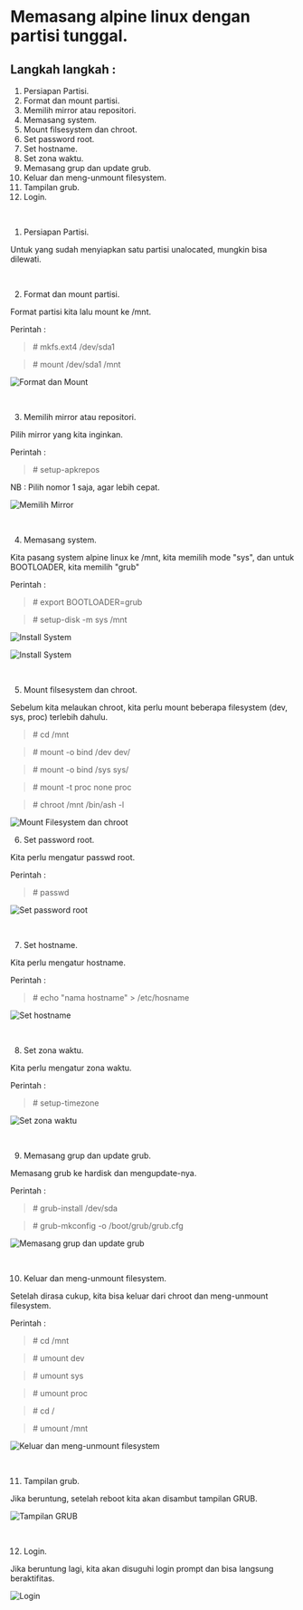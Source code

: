 # Memasang alpine linux dengan partisi tunggal.

## Langkah langkah :

1. Persiapan Partisi.
2. Format dan mount partisi.
3. Memilih mirror atau repositori.
4. Memasang system.
5. Mount filsesystem dan chroot.
6. Set password root.
7. Set hostname.
8. Set zona waktu.
9. Memasang grup dan update grub.
10. Keluar dan meng-unmount filesystem.
11. Tampilan grub.
12. Login.
<br>

1. Persiapan Partisi.

Untuk yang sudah menyiapkan satu partisi unalocated, mungkin bisa dilewati.

<br>

2. Format dan mount partisi.

Format partisi kita lalu mount ke /mnt.

Perintah :

> \# mkfs.ext4 /dev/sda1

> \# mount /dev/sda1 /mnt

![Format dan Mount](https://github.com/lidgnulinux/Alpine-linux-single-partition/blob/main/Dokumentasi/02.format-dan-mount.png "Format dan Mount")

<br>

3. Memilih mirror atau repositori.

Pilih mirror yang kita inginkan.

Perintah :

> \# setup-apkrepos

NB : Pilih nomor 1 saja, agar lebih cepat.

![Memilih Mirror](https://github.com/lidgnulinux/Alpine-linux-single-partition/blob/main/Dokumentasi/03.Pilih-Repo.png "Memilih Mirror")

<br>

4. Memasang system.

Kita pasang system alpine linux ke /mnt, kita memilih mode "sys", dan untuk BOOTLOADER, kita memilih "grub"

Perintah :

> \# export BOOTLOADER=grub

> \# setup-disk -m sys /mnt

![Install System](https://github.com/lidgnulinux/Alpine-linux-single-partition/blob/main/Dokumentasi/04.Install-system-1.png "Install System")

![Install System](https://github.com/lidgnulinux/Alpine-linux-single-partition/blob/main/Dokumentasi/04.Install-system-2.png "Install System")

<br>

5. Mount filsesystem dan chroot.

Sebelum kita melaukan chroot, kita perlu mount beberapa filesystem (dev, sys, proc)  terlebih dahulu.

> \# cd /mnt

> \# mount -o bind /dev dev/

> \# mount -o bind /sys sys/

> \# mount -t proc none proc

> \# chroot /mnt /bin/ash -l

![Mount Filesystem dan chroot](https://github.com/lidgnulinux/Alpine-linux-single-partition/blob/main/Dokumentasi/05.mount-fs-chroot.png "Mount Filesystem dan chroot")
<br>

6. Set password root.

Kita perlu mengatur passwd root.

Perintah :

> \# passwd

![Set password root](https://github.com/lidgnulinux/Alpine-linux-single-partition/blob/main/Dokumentasi/06.set-password.png "Set password root")

<br>

7. Set hostname.

Kita perlu mengatur hostname.

Perintah :

> \# echo "nama hostname" > /etc/hosname

![Set hostname](https://github.com/lidgnulinux/Alpine-linux-single-partition/blob/main/Dokumentasi/07.set-hostname.png "Set hostname")

<br>

8. Set zona waktu.

Kita perlu mengatur zona waktu.

Perintah :

> \# setup-timezone

![Set zona waktu](https://github.com/lidgnulinux/Alpine-linux-single-partition/blob/main/Dokumentasi/08.set-timezone.png "Set zona waktu")

<br>

9. Memasang grup dan update grub.

Memasang grub ke hardisk dan mengupdate-nya.

Perintah :

> \# grub-install /dev/sda

> \# grub-mkconfig -o /boot/grub/grub.cfg

![Memasang grup dan update grub](https://github.com/lidgnulinux/Alpine-linux-single-partition/blob/main/Dokumentasi/09.install-grub-update-grub.png "Memasang grup dan update grub")

<br>

10. Keluar dan meng-unmount filesystem.

Setelah dirasa cukup, kita bisa keluar dari chroot dan meng-unmount filesystem.

Perintah :

> \# cd /mnt

> \# umount dev

> \# umount sys

> \# umount proc

> \# cd /

> \# umount /mnt

![Keluar dan meng-unmount filesystem](https://github.com/lidgnulinux/Alpine-linux-single-partition/blob/main/Dokumentasi/10.exit-umount.png "Keluar dan meng-unmount filesystem")

<br>

11. Tampilan grub.

Jika beruntung, setelah reboot kita akan disambut tampilan GRUB.

![Tampilan GRUB](https://github.com/lidgnulinux/Alpine-linux-single-partition/blob/main/Dokumentasi/11.grub.png "Tampilan GRUB")

<br>

12. Login.

Jika beruntung lagi, kita akan disuguhi login prompt dan bisa langsung beraktifitas.

![Login](https://github.com/lidgnulinux/Alpine-linux-single-partition/blob/main/Dokumentasi/12.login.png "Login")
